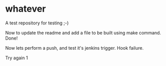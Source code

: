 # whatever
A test repository for testing ;-)

Now to update the readme and add a file to be built using make command. Done!

Now lets perform a push, and test it's jenkins trigger. Hook failure.

Try again 1


